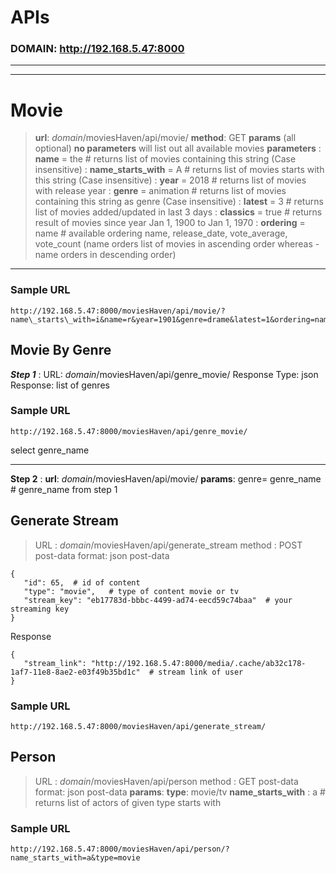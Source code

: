 ﻿APIs
====
### DOMAIN: http://192.168.5.47:8000
----------
----------

Movie
=====
> **url**: *domain*/moviesHaven/api/movie/
> **method**: GET
> **params** (all optional)
> **no parameters** will list out all available movies
> **parameters**
>  :  **name** = the  # returns list of movies containing this string (Case insensitive)
>  : **name_starts_with** = A  # returns list of movies starts with this string (Case insensitive) 
> : **year** = 2018   # returns list of movies with release year
> : **genre** = animation  # returns list of movies containing this string as genre (Case insensitive) 
> : **latest** = 3  #  returns list of movies added/updated in last 3 days
> : **classics** = true  # returns result of movies since year Jan 1, 1900 to Jan 1, 1970
>  : **ordering** = name # available ordering name, release_date, vote_average, vote_count (name orders list of movies in ascending order whereas -name orders in descending order)
----------
### Sample URL
```
http://192.168.5.47:8000/moviesHaven/api/movie/?name\_starts\_with=i&name=r&year=1901&genre=drame&latest=1&ordering=name
```
Movie By Genre
--------------------
***Step 1***
: URL: *domain*/moviesHaven/api/genre_movie/
 Response Type: json
 Response:  list of genres
 
### Sample URL
```
http://192.168.5.47:8000/moviesHaven/api/genre_movie/
```
select genre_name

 -------------
 **Step 2**
 : **url**: *domain*/moviesHaven/api/movie/
  **params**: genre= genre_name  # genre_name from step 1


Generate Stream
---------------------
> URL : *domain*/moviesHaven/api/generate_stream
> method : POST
> post-data format: json
> post-data
 ```
 {
	"id": 65,  # id of content
	"type": "movie",   # type of content movie or tv
	"stream_key": "eb17783d-bbbc-4499-ad74-eecd59c74baa"  # your streaming key
}
 ```
 Response
 ```
 {
    "stream_link": "http://192.168.5.47:8000/media/.cache/ab32c178-1af7-11e8-8ae2-e03f49b35bd1c"  # stream link of user
}
```
### Sample URL
```http://192.168.5.47:8000/moviesHaven/api/generate_stream/```

Person
---------

> URL : *domain*/moviesHaven/api/person
> method : GET
> post-data format: json
> post-data
> **params**:
> **type**: movie/tv
> **name_starts_with** : a   # returns list of actors of given type starts with

### Sample URL
```
http://192.168.5.47:8000/moviesHaven/api/person/?name_starts_with=a&type=movie
```
